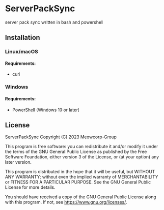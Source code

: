 # ServerPackSync
server pack sync written in bash and powershell

## Installation
### Linux/macOS
#### Requirements:
* curl
### Windows
#### Requirements:
* PowerShell (Windows 10 or later)

## License
ServerPackSync
Copyright (C) 2023 Meowcorp-Group

This program is free software: you can redistribute it and/or modify
it under the terms of the GNU General Public License as published by
the Free Software Foundation, either version 3 of the License, or
(at your option) any later version.

This program is distributed in the hope that it will be useful,
but WITHOUT ANY WARRANTY; without even the implied warranty of
MERCHANTABILITY or FITNESS FOR A PARTICULAR PURPOSE.  See the
GNU General Public License for more details.

You should have received a copy of the GNU General Public License
along with this program.  If not, see <https://www.gnu.org/licenses/>.
